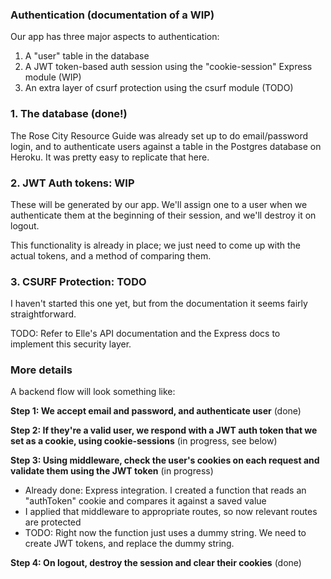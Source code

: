 ### Authentication (documentation of a WIP)

Our app has three major aspects to authentication: 
1. A "user" table in the database
1. A JWT token-based auth session using the "cookie-session" Express module (WIP)
1. An extra layer of csurf protection using the csurf module (TODO)

### 1. The database (done!)

The Rose City Resource Guide was already set up to do email/password login, and to authenticate users against a table in the Postgres database on Heroku. It was pretty easy to replicate that here. 

### 2. JWT Auth tokens: WIP

These will be generated by our app. We'll assign one to a user when we authenticate them at the beginning of their session, and we'll destroy it on logout. 

This functionality is already in place; we just need to come up with the actual tokens, and a method of comparing them.

### 3. CSURF Protection: TODO
I haven't started this one yet, but from the documentation it seems fairly straightforward. 

TODO: Refer to Elle's API documentation and the Express docs to implement this security layer. 

### More details
A backend flow will look something like: 

**Step 1: We accept email and password, and authenticate user** (done)

**Step 2: If they're a valid user, we respond with a JWT auth token that we set as a cookie, using cookie-sessions** (in progress, see below)

**Step 3: Using middleware, check the user's cookies on each request and validate them using the JWT token** (in progress)
- Already done: Express integration. I created a function that reads an "authToken" cookie and compares it against a saved value
- I applied that middleware to appropriate routes, so now relevant routes are protected
- TODO: Right now the function just uses a dummy string. We need to create JWT tokens, and replace the dummy string.

**Step 4: On logout, destroy the session and clear their cookies** (done)